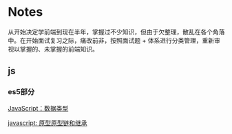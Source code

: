 # Notes
从开始决定学前端到现在半年，掌握过不少知识，但由于欠整理，散乱在各个角落中。在开始面试复习之际，痛改前非，按照面试题 + 体系进行分类管理，重新审视以掌握的、未掌握的前端知识。


## js

### es5部分

[JavaScript：数据类型](https://github.com/sup-fiveyear/Notes/issues/2)

[javascript: 原型原型链和继承](https://github.com/sup-fiveyear/Notes/issues/3)
